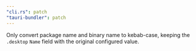 ```yaml
---
"cli.rs": patch
"tauri-bundler": patch
---
```


Only convert package name and binary name to kebab-case, keeping the `.desktop` `Name` field with the original configured value.
